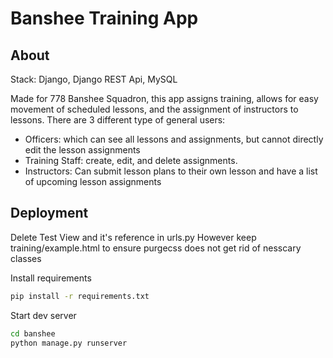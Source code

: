 # Banshee Training App

## About

Stack: Django, Django REST Api, MySQL

Made for 778 Banshee Squadron, this app assigns training, allows for easy movement of scheduled lessons, and the assignment of instructors to lessons. There are 3 different type of general users: 
- Officers: which can see all lessons and assignments, but cannot directly edit the lesson assignments
- Training Staff: create, edit, and delete assignments.
- Instructors: Can submit lesson plans to their own lesson and have a list of upcoming lesson assignments

## Deployment

Delete Test View and it's reference in urls.py
However keep training/example.html to ensure purgecss does not get rid of nesscary classes

Install requirements
```bash
pip install -r requirements.txt
```

Start dev server
```bash
cd banshee
python manage.py runserver
```

